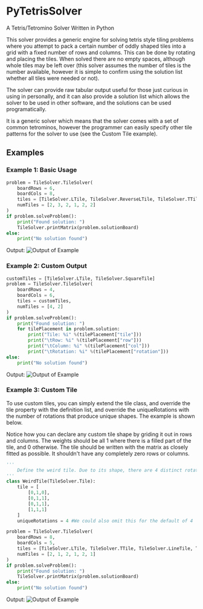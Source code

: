 # PyTetrisSolver
A Tetris/Tetromino Solver Written in Python

This solver provides a generic engine for solving tetris style tiling problems where you
attempt to pack a certain number of oddly shaped tiles into a grid with a fixed number of
rows and columns. This can be done by rotating and placing the tiles.
When solved there are no empty spaces, although whole tiles 
may be left over (this solver assumes the number of tiles is the number available, however it
is simple to confirm using the solution list whether all tiles were needed or not). 

The solver can provide raw tabular output useful for those just curious in using in personally, 
and it can also provide a solution list which allows the solver to be used in other software,
and the solutions can be used programatically.

It is a generic solver which means that the solver comes with a set of common tetrominos, however
the programmer can easily specify other tile patterns for the solver to use (see the Custom Tile example).

## Examples

### Example 1: Basic Usage

```python
problem = TileSolver.TileSolver(
	boardRows = 6,
	boardCols = 8,
	tiles = [TileSolver.LTile, TileSolver.ReverseLTile, TileSolver.TTile, TileSolver.LineTile, TileSolver.SquareTile, TileSolver.ZTile],
	numTiles = [2, 3, 2, 1, 2, 2]
)
if problem.solveProblem():
	print("Found solution: ")
	TileSolver.printMatrix(problem.solutionBoard)
else:
	print("No solution found")
```

Output:
![Output of Example](http://i.imgur.com/a0U3mal.png "Output of Example")

### Example 2: Custom Output

```python
customTiles = [TileSolver.LTile, TileSolver.SquareTile]
problem = TileSolver.TileSolver(
    boardRows = 4,
    boardCols = 6,
    tiles = customTiles,
    numTiles = [4, 2]
)
if problem.solveProblem():
    print("Found solution: ")
    for tilePlacement in problem.solution:
        print("Tile: %i" %(tilePlacement["tile"]))
        print("\tRow: %i" %(tilePlacement["row"]))
        print("\tColumn: %i" %(tilePlacement["col"]))
        print("\tRotation: %i" %(tilePlacement["rotation"]))
else:
    print("No solution found")
```

Output:
![Output of Example](http://i.imgur.com/14roQiL.png "Output of Example")

### Example 3: Custom Tile

To use custom tiles, you can simply extend the tile class, and override 
the tile property with the definition list, and override the uniqueRotations
with the number of rotations that produce unique shapes. The example is shown below.

Notice how you can declare any custom tile shape by griding it out in rows and columns.
The weights should be all 1 where there is a filled part of the tile, and 0 otherwise.
The tile should be written with the matrix as closely fitted as possible. It shouldn't
have any completely zero rows or columns.

```python
'''
    Define the weird tile. Due to its shape, there are 4 distinct rotational appearances of the tile.
'''
class WeirdTile(TileSolver.Tile):
    tile = [
        [0,1,0],
        [0,1,1],
        [0,1,1],
        [1,1,1]
    ]
    uniqueRotations = 4 #We could also omit this for the default of 4

problem = TileSolver.TileSolver(
    boardRows = 8,
    boardCols = 5,
    tiles = [TileSolver.LTile, TileSolver.TTile, TileSolver.LineTile, TileSolver.SquareTile, TileSolver.ZTile, WeirdTile],
    numTiles = [2, 1, 2, 1, 2, 1]
)
if problem.solveProblem():
    print("Found solution: ")
    TileSolver.printMatrix(problem.solutionBoard)
else:
    print("No solution found")
```

Output:
![Output of Example](http://i.imgur.com/RrluPCV.png "Output of Example")

